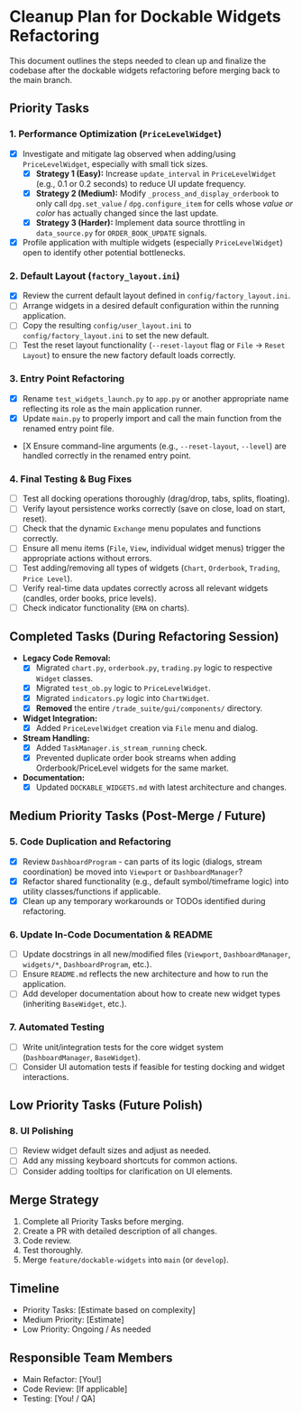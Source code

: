# Cleanup Plan for Dockable Widgets Refactoring

This document outlines the steps needed to clean up and finalize the codebase after the dockable widgets refactoring before merging back to the main branch.

## Priority Tasks

### 1. Performance Optimization (`PriceLevelWidget`)

- [X] Investigate and mitigate lag observed when adding/using `PriceLevelWidget`, especially with small tick sizes.
    - [X] **Strategy 1 (Easy):** Increase `update_interval` in `PriceLevelWidget` (e.g., 0.1 or 0.2 seconds) to reduce UI update frequency.
    - [X] **Strategy 2 (Medium):** Modify `_process_and_display_orderbook` to only call `dpg.set_value` / `dpg.configure_item` for cells whose *value or color* has actually changed since the last update.
    - [X] **Strategy 3 (Harder):** Implement data source throttling in `data_source.py` for `ORDER_BOOK_UPDATE` signals.
- [X] Profile application with multiple widgets (especially `PriceLevelWidget`) open to identify other potential bottlenecks.

### 2. Default Layout (`factory_layout.ini`)

- [X] Review the current default layout defined in `config/factory_layout.ini`.
- [ ] Arrange widgets in a desired default configuration within the running application.
- [ ] Copy the resulting `config/user_layout.ini` to `config/factory_layout.ini` to set the new default.
- [ ] Test the reset layout functionality (`--reset-layout` flag or `File` -> `Reset Layout`) to ensure the new factory default loads correctly.

### 3. Entry Point Refactoring

- [X] Rename `test_widgets_launch.py` to `app.py` or another appropriate name reflecting its role as the main application runner.
- [X] Update `main.py` to properly import and call the main function from the renamed entry point file.
- [X Ensure command-line arguments (e.g., `--reset-layout`, `--level`) are handled correctly in the renamed entry point.

### 4. Final Testing & Bug Fixes

- [ ] Test all docking operations thoroughly (drag/drop, tabs, splits, floating).
- [ ] Verify layout persistence works correctly (save on close, load on start, reset).
- [ ] Check that the dynamic `Exchange` menu populates and functions correctly.
- [ ] Ensure all menu items (`File`, `View`, individual widget menus) trigger the appropriate actions without errors.
- [ ] Test adding/removing all types of widgets (`Chart`, `Orderbook`, `Trading`, `Price Level`).
- [ ] Verify real-time data updates correctly across all relevant widgets (candles, order books, price levels).
- [ ] Check indicator functionality (`EMA` on charts).

## Completed Tasks (During Refactoring Session)

- **Legacy Code Removal:**
    - [x] Migrated `chart.py`, `orderbook.py`, `trading.py` logic to respective `Widget` classes.
    - [x] Migrated `test_ob.py` logic to `PriceLevelWidget`.
    - [x] Migrated `indicators.py` logic into `ChartWidget`.
    - [x] **Removed** the entire `/trade_suite/gui/components/` directory.
- **Widget Integration:**
    - [x] Added `PriceLevelWidget` creation via `File` menu and dialog.
- **Stream Handling:**
    - [x] Added `TaskManager.is_stream_running` check.
    - [x] Prevented duplicate order book streams when adding Orderbook/PriceLevel widgets for the same market.
- **Documentation:**
    - [x] Updated `DOCKABLE_WIDGETS.md` with latest architecture and changes.

## Medium Priority Tasks (Post-Merge / Future)

### 5. Code Duplication and Refactoring

- [X] Review `DashboardProgram` - can parts of its logic (dialogs, stream coordination) be moved into `Viewport` or `DashboardManager`?
- [X] Refactor shared functionality (e.g., default symbol/timeframe logic) into utility classes/functions if applicable.
- [X] Clean up any temporary workarounds or TODOs identified during refactoring.

### 6. Update In-Code Documentation & README

- [ ] Update docstrings in all new/modified files (`Viewport`, `DashboardManager`, `widgets/*`, `DashboardProgram`, etc.).
- [ ] Ensure `README.md` reflects the new architecture and how to run the application.
- [ ] Add developer documentation about how to create new widget types (inheriting `BaseWidget`, etc.).

### 7. Automated Testing

- [ ] Write unit/integration tests for the core widget system (`DashboardManager`, `BaseWidget`).
- [ ] Consider UI automation tests if feasible for testing docking and widget interactions.

## Low Priority Tasks (Future Polish)

### 8. UI Polishing

- [ ] Review widget default sizes and adjust as needed.
- [ ] Add any missing keyboard shortcuts for common actions.
- [ ] Consider adding tooltips for clarification on UI elements.

## Merge Strategy

1. Complete all Priority Tasks before merging.
2. Create a PR with detailed description of all changes.
3. Code review.
4. Test thoroughly.
5. Merge `feature/dockable-widgets` into `main` (or `develop`).

## Timeline

- Priority Tasks: [Estimate based on complexity]
- Medium Priority: [Estimate]
- Low Priority: Ongoing / As needed

## Responsible Team Members

- Main Refactor: [You!]
- Code Review: [If applicable]
- Testing: [You! / QA] 